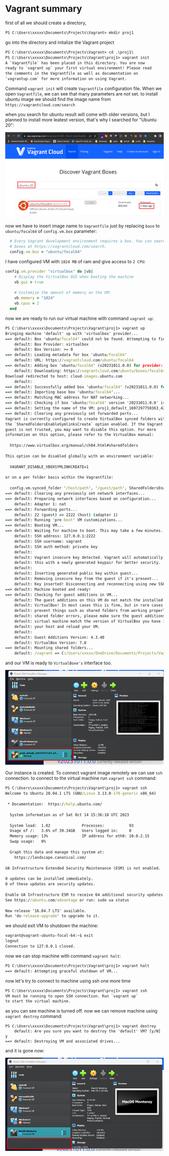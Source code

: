 # Vagrant summary
first of all we should create a directory,

```cmd
PS C:\Users\xxxxx\Documents\Projects\Vagrant> mkdir proj1
```
go into the directory and initalize the Vagrant project

```cmd
PS C:\Users\xxxxx\Documents\Projects\Vagrant> cd .\proj1\
PS C:\Users\xxxxx\Documents\Projects\Vagrant\proj1> vagrant init
A `Vagrantfile` has been placed in this directory. You are now
ready to `vagrant up` your first virtual environment! Please read
the comments in the Vagrantfile as well as documentation on
`vagrantup.com` for more information on using Vagrant.
```

Command ```vagrant init``` will create ```Vagrantfile``` configuration file.
When we open ```Vagrantfile```, we can see that many parameters are not set.
to install ubuntu image we should find the image name from ```https://vagrantcloud.com/search```

when you search for ubuntu result will come with older versions, but I planned to install more leatest version, that's why I searched for "Ubuntu 20":

![Alt text](../assets/image-1.png)

now we have to insert image name to ```Vagrantfile``` just by replacing ```base``` to ```ubuntu/focal64``` of ```config.vm.box``` parameter:

```ruby
  # Every Vagrant development environment requires a box. You can search for
  # boxes at https://vagrantcloud.com/search.
  config.vm.box = "ubuntu/focal64"
```

I have configured VM with ```1024 MB``` of ram and give access to ```2 CPU```:
```ruby
config.vm.provider "virtualbox" do |vb|
    # Display the VirtualBox GUI when booting the machine
    vb.gui = true
  
    # Customize the amount of memory on the VM:
    vb.memory = "1024"
    vb.cpus = 2
  end
```
now we are ready to run our virtual machine with command ```vagrant up```:

```cmd
PS C:\Users\xxxxx\Documents\Projects\Vagrant\proj1> vagrant up
Bringing machine 'default' up with 'virtualbox' provider...
==> default: Box 'ubuntu/focal64' could not be found. Attempting to find and install...
    default: Box Provider: virtualbox
    default: Box Version: >= 0
==> default: Loading metadata for box 'ubuntu/focal64'
    default: URL: https://vagrantcloud.com/ubuntu/focal64
==> default: Adding box 'ubuntu/focal64' (v20231011.0.0) for provider: virtualbox
    default: Downloading: https://vagrantcloud.com/ubuntu/boxes/focal64/versions/20231011.0.0/providers/virtualbox/unknown/vagrant.box
Download redirected to host: cloud-images.ubuntu.com
    default:
==> default: Successfully added box 'ubuntu/focal64' (v20231011.0.0) for 'virtualbox'!
==> default: Importing base box 'ubuntu/focal64'...
==> default: Matching MAC address for NAT networking...
==> default: Checking if box 'ubuntu/focal64' version '20231011.0.0' is up to date...
==> default: Setting the name of the VM: proj1_default_1697297750363_4213
==> default: Clearing any previously set forwarded ports...
Vagrant is currently configured to create VirtualBox synced folders with
the `SharedFoldersEnableSymlinksCreate` option enabled. If the Vagrant
guest is not trusted, you may want to disable this option. For more
information on this option, please refer to the VirtualBox manual:

  https://www.virtualbox.org/manual/ch04.html#sharedfolders

This option can be disabled globally with an environment variable:

  VAGRANT_DISABLE_VBOXSYMLINKCREATE=1

or on a per folder basis within the Vagrantfile:

  config.vm.synced_folder '/host/path', '/guest/path', SharedFoldersEnableSymlinksCreate: false
==> default: Clearing any previously set network interfaces...
==> default: Preparing network interfaces based on configuration...
    default: Adapter 1: nat
==> default: Forwarding ports...
    default: 22 (guest) => 2222 (host) (adapter 1)
==> default: Running 'pre-boot' VM customizations...
==> default: Booting VM...
==> default: Waiting for machine to boot. This may take a few minutes...
    default: SSH address: 127.0.0.1:2222
    default: SSH username: vagrant
    default: SSH auth method: private key
    default:
    default: Vagrant insecure key detected. Vagrant will automatically replace
    default: this with a newly generated keypair for better security.
    default:
    default: Inserting generated public key within guest...
    default: Removing insecure key from the guest if it's present...
    default: Key inserted! Disconnecting and reconnecting using new SSH key...
==> default: Machine booted and ready!
==> default: Checking for guest additions in VM...
    default: The guest additions on this VM do not match the installed version of
    default: VirtualBox! In most cases this is fine, but in rare cases it can
    default: prevent things such as shared folders from working properly. If you see
    default: shared folder errors, please make sure the guest additions within the
    default: virtual machine match the version of VirtualBox you have installed on
    default: your host and reload your VM.
    default:
    default: Guest Additions Version: 4.3.40
    default: VirtualBox Version: 7.0
==> default: Mounting shared folders...
    default: /vagrant => C:/Users/xxxxx/OneDrive/Documents/Projects/Vagrant/proj1
```
and our VM is ready to ```VirtualBoxe's``` interface too.

![Alt text](../assets/image.png)

Our instance is created.
To connect vagrant image remotely we can use ```ssh``` connection.
to connect to the virtual machine run ```vagrant ssh``` command:

```cmd
PS C:\Users\xxxxx\Documents\Projects\Vagrant\proj1> vagrant ssh
Welcome to Ubuntu 20.04.1 LTS (GNU/Linux 3.13.0-170-generic x86_64)

 * Documentation:  https://help.ubuntu.com/

  System information as of Sat Oct 14 15:36:18 UTC 2023

  System load:  1.02              Processes:           93
  Usage of /:   3.6% of 39.34GB   Users logged in:     0
  Memory usage: 13%               IP address for eth0: 10.0.2.15
  Swap usage:   0%

  Graph this data and manage this system at:
    https://landscape.canonical.com/

UA Infrastructure Extended Security Maintenance (ESM) is not enabled.

0 updates can be installed immediately.
0 of these updates are security updates.

Enable UA Infrastructure ESM to receive 64 additional security updates.
See https://ubuntu.com/advantage or run: sudo ua status

New release '16.04.7 LTS' available.
Run 'do-release-upgrade' to upgrade to it.
```
we should exit VM to shutdown the machine:
```cmd
vagrant@vagrant-ubuntu-focal-64:~$ exit
logout
Connection to 127.0.0.1 closed.
```
now we can stop machine with command ```vagrant halt```:
```cmd
PS C:\Users\xxxxx\Documents\Projects\Vagrant\proj1> vagrant halt
==> default: Attempting graceful shutdown of VM...
```
now let's try to connect to machine using ssh one more time
```cmd
PS C:\Users\xxxxx\Documents\Projects\Vagrant\proj1> vagrant ssh
VM must be running to open SSH connection. Run `vagrant up`
to start the virtual machine.
```
as you can see machine is turned off.
now we can remove machine using ```vagrant destroy``` command:
```
PS C:\Users\xxxxx\Documents\Projects\Vagrant\proj1> vagrant destroy
    default: Are you sure you want to destroy the 'default' VM? [y/N] y
==> default: Destroying VM and associated drives...
```
and it is gone now:

![Alt text](../assets/image-2.png)
